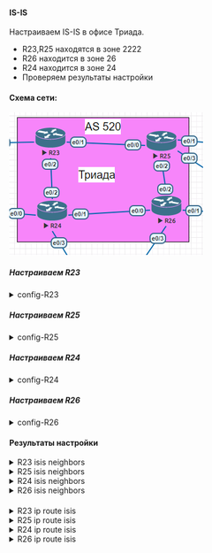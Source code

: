 #### IS-IS
Настраиваем IS-IS в офисе Триада.


* R23,R25 находятся в зоне 2222
* R26 находится в зоне 26
* R24 находится в зоне 24
* Проверяем результаты настройки

#### Схема сети:

  ![alt-текст](/lab-7/img/502.png)


##### Настраиваем R23
<details>
    <summary>config-R23</summary>

```
interface Loopback1
ip address 23.23.23.23 255.255.255.255
ip router isis 2222
!
interface Ethernet0/1
description R25
ip address 10.4.0.6 255.255.255.252
ip router isis 2222
!
interface Ethernet0/2
description R24
ip address 10.4.0.1 255.255.255.252
ip router isis 2222
!
router isis 2222
net 49.2222.0000.0023.00
!
```
</details>

##### Настраиваем R25
<details>
    <summary>config-R25</summary>

```
interface Loopback1
 ip address 25.25.25.25 255.255.255.255
 ip router isis 2222
!
interface Ethernet0/0
 description R23
 ip address 10.4.0.5 255.255.255.252
 ip router isis 2222
!
interface Ethernet0/2
 description R26
 ip address 10.4.0.13 255.255.255.252
 ip router isis 2222
!
router isis 2222
 net 49.2222.0000.0025.00
!
```
</details>

##### Настраиваем R24
<details>
    <summary>config-R24</summary>

```
interface Loopback1
 ip address 24.24.24.24 255.255.255.255
 ip router isis 24
!
interface Ethernet0/1
 description R26
 ip address 10.4.0.9 255.255.255.252
 ip router isis 24
!
interface Ethernet0/2
 description R23
 ip address 10.4.0.2 255.255.255.252
 ip router isis 24
!
router isis 24
 net 49.0024.0000.0024.00
```
</details>

##### Настраиваем R26
<details>
    <summary>config-R26</summary>

```
interface Loopback1
 ip address 26.26.26.26 255.255.255.255
 ip router isis 26
!
interface Ethernet0/0
 description R24
 ip address 10.4.0.10 255.255.255.252
 ip router isis 26
!
interface Ethernet0/2
 description R25
 ip address 10.4.0.14 255.255.255.252
 ip router isis 26
!
router isis 26
 net 49.0026.0000.0026.00
```
</details>

#### Результаты настройки  

<details>
    <summary>R23 isis neighbors</summary>

```
    R23#show isis neighbors

    Tag 2222:
    System Id      Type Interface   IP Address      State Holdtime Circuit Id
    R24            L1   Et0/2       10.4.0.2        UP    7        R24.01             
    R24            L2   Et0/2       10.4.0.2        UP    8        R24.01             
    R25            L1   Et0/1       10.4.0.5        UP    8        R25.01             
    R25            L2   Et0/1       10.4.0.5        UP    7        R25.01            
```
</details>

<details>
    <summary>R25 isis neighbors</summary>

```
R25#show isis neighbors

Tag 2222:
System Id      Type Interface   IP Address      State Holdtime Circuit Id
R26            L1   Et0/2       10.4.0.14       UP    9        R26.01             
R26            L2   Et0/2       10.4.0.14       UP    8        R26.01             
R23            L1   Et0/0       10.4.0.6        UP    27       R25.01             
R23            L2   Et0/0       10.4.0.6        UP    24       R25.01             
R25#

```
</details>

<details>
    <summary>R24 isis neighbors</summary>

```
R24#show isis neighbors

Tag 24:
System Id      Type Interface   IP Address      State Holdtime Circuit Id
R26            L1   Et0/1       10.4.0.10       UP    7        R26.02             
R26            L2   Et0/1       10.4.0.10       UP    9        R26.02             
R23            L1   Et0/2       10.4.0.1        UP    26       R24.01             
R23            L2   Et0/2       10.4.0.1        UP    22       R24.01             
R24#
```
</details>

<details>
    <summary>R26 isis neighbors</summary>

```
R26#show isis neighbors

Tag 26:
System Id      Type Interface   IP Address      State Holdtime Circuit Id
R24            L1   Et0/0       10.4.0.9        UP    22       R26.02             
R24            L2   Et0/0       10.4.0.9        UP    23       R26.02             
R25            L1   Et0/2       10.4.0.13       UP    24       R26.01             
R25            L2   Et0/2       10.4.0.13       UP    25       R26.01             
```
</details>

####  

<details>
    <summary>R23 ip route isis</summary>

```
R23#show ip route isis | beg Gateway
Gateway of last resort is not set

      10.0.0.0/8 is variably subnetted, 8 subnets, 2 masks
i L1     10.4.0.8/30 [115/20] via 10.4.0.2, 00:39:20, Ethernet0/2
i L1     10.4.0.12/30 [115/20] via 10.4.0.5, 00:38:40, Ethernet0/1
      24.0.0.0/32 is subnetted, 1 subnets
i L1     24.24.24.24 [115/20] via 10.4.0.2, 00:39:20, Ethernet0/2
      25.0.0.0/32 is subnetted, 1 subnets
i L1     25.25.25.25 [115/20] via 10.4.0.5, 00:38:40, Ethernet0/1
      26.0.0.0/32 is subnetted, 1 subnets
i L1     26.26.26.26 [115/30] via 10.4.0.5, 00:40:23, Ethernet0/1
                     [115/30] via 10.4.0.2, 00:40:23, Ethernet0/2
R23#
```
</details>

<details>
    <summary>R25 ip route isis</summary>

```
R25#show ip route isis | beg Gateway
Gateway of last resort is not set

      10.0.0.0/8 is variably subnetted, 12 subnets, 3 masks
i L1     10.4.0.0/30 [115/20] via 10.4.0.6, 00:38:20, Ethernet0/0
i L1     10.4.0.8/30 [115/20] via 10.4.0.14, 00:40:57, Ethernet0/2
      23.0.0.0/32 is subnetted, 1 subnets
i L1     23.23.23.23 [115/20] via 10.4.0.6, 00:38:20, Ethernet0/0
      24.0.0.0/32 is subnetted, 1 subnets
i L1     24.24.24.24 [115/30] via 10.4.0.14, 00:39:54, Ethernet0/2
                     [115/30] via 10.4.0.6, 00:39:54, Ethernet0/0
      26.0.0.0/32 is subnetted, 1 subnets
i L1     26.26.26.26 [115/20] via 10.4.0.14, 00:40:57, Ethernet0/2
R25#

```
</details>

<details>
    <summary>R24 ip route isis</summary>

```
R24#show ip route isis | beg Gateway
Gateway of last resort is not set

      10.0.0.0/8 is variably subnetted, 10 subnets, 2 masks
i L1     10.4.0.4/30 [115/20] via 10.4.0.1, 00:38:38, Ethernet0/2
i L1     10.4.0.12/30 [115/20] via 10.4.0.10, 00:41:15, Ethernet0/1
      23.0.0.0/32 is subnetted, 1 subnets
i L1     23.23.23.23 [115/20] via 10.4.0.1, 00:38:38, Ethernet0/2
      25.0.0.0/32 is subnetted, 1 subnets
i L1     25.25.25.25 [115/30] via 10.4.0.10, 00:39:32, Ethernet0/1
                     [115/30] via 10.4.0.1, 00:39:32, Ethernet0/2
      26.0.0.0/32 is subnetted, 1 subnets
i L1     26.26.26.26 [115/20] via 10.4.0.10, 00:41:15, Ethernet0/1
R24#

```
</details>

<details>
    <summary>R26 ip route isis</summary>

```
R26#show ip route isis | beg Gateway
Gateway of last resort is not set

      10.0.0.0/8 is variably subnetted, 12 subnets, 3 masks
i L1     10.4.0.0/30 [115/20] via 10.4.0.9, 00:41:29, Ethernet0/0
i L1     10.4.0.4/30 [115/20] via 10.4.0.13, 00:40:50, Ethernet0/2
      23.0.0.0/32 is subnetted, 1 subnets
i L1     23.23.23.23 [115/30] via 10.4.0.13, 00:39:55, Ethernet0/2
                     [115/30] via 10.4.0.9, 00:39:55, Ethernet0/0
      24.0.0.0/32 is subnetted, 1 subnets
i L1     24.24.24.24 [115/20] via 10.4.0.9, 00:41:29, Ethernet0/0
      25.0.0.0/32 is subnetted, 1 subnets
i L1     25.25.25.25 [115/20] via 10.4.0.13, 00:40:50, Ethernet0/2
R26#


```
</details>
